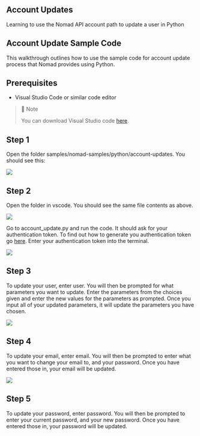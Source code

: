 ## Account Updates
Learning to use the Nomad API account path to update a user in Python

## Account Update Sample Code

This walkthrough outlines how to use the sample code for account update process that Nomad provides using Python.

## Prerequisites

- Visual Studio Code or similar code editor

> 📘 Note
> 
> You can download Visual Studio code [here](https://code.visualstudio.com/).

## Step 1

Open the folder  samples/nomad-samples/python/account-updates. You should see this:

![](https://files.readme.io/389cc47-image.png)

## Step 2

Open the folder in vscode. You should see the same file contents as above.

![](https://files.readme.io/c5457bd-image.png)

Go to account_update.py and run the code. It should ask for your authentication token. To find out how to generate you authentication token go [here](https://github.com/Nomad-Media/samples/blob/main/nomad-samples/js/account-authenticaton/Readme.md). Enter your authentication token into the terminal.

![](https://files.readme.io/3bb49f2-image.png)

## Step 3

To update your user, enter user. You will then be prompted for what parameters you want to update. Enter the parameters from the choices given and enter the new values for the parameters as prompted. Once you input all of your updated parameters, it will update the parameters you have chosen.

![](https://files.readme.io/793a89b-image.png)

## Step 4

To update your email, enter email. You will then be prompted to enter what you want to change your email to, and your password. Once you have entered those in, your email will be updated.

![](https://files.readme.io/7b019be-image.png)

## Step 5

To update your password, enter password. You will then be prompted to enter your current password, and your new password. Once you have entered those in, your password will be updated.
